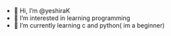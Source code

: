 - 👋 Hi, I’m @yeshiraK
- 👀 I’m interested in learning programming
- 🌱 I’m currently learning c and python( im a beginner)
